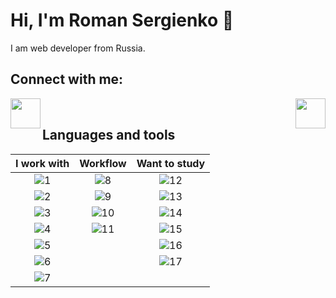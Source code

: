 # Hi, I'm Roman Sergienko 👋
<p>I am web developer from Russia.<p>

## Connect with me:
[<img align="left" width="48px" src="https://img.icons8.com/fluency/96/web-design--v2.png" />][website]
[<img align="right" width="48px" src="https://img.icons8.com/fluency/96/mail--v2.png" />][mail]
<br />

## Languages and tools

<div align="center">

I work with | Workflow | Want to study
:---: | :---: | :---:
![1] | ![8] | ![12]
![2] | ![9] | ![13]
![3] | ![10] | ![14]
![4] | ![11] | ![15]
![5] | | ![16]
![6] | | ![17]
![7] | |

</div>

[website]: https://devrss.github.io/
[mail]: mailto:work.rss@ya.ru

[1]: https://img.shields.io/badge/HTML5-E34F26?logo=html5&logoColor=FFF
[2]: https://img.shields.io/badge/CSS3-1572B6?logo=css3&logoColor=FFF
[3]: https://img.shields.io/badge/JavaScript-4D4D4D?logo=javascript&logoColor=F7DF1E
[4]: https://img.shields.io/badge/Node.js-339933?logo=node.js&logoColor=FFF
[5]: https://img.shields.io/badge/Vue.js-35495e?logo=vue.js&logoColor=4FC08D
[6]: https://img.shields.io/badge/Vuetify-212121?logo=vuetify&logoColor=1867C0
[7]: https://img.shields.io/badge/Nuxt.js-35495e?logo=nuxt.js&logoColor=00C58E

[8]: https://img.shields.io/badge/visual_studio_code-007ACC?logo=visualstudiocode&logoColor=FFF
[9]: https://img.shields.io/badge/windows_terminal-4D4D4D?logo=windowsterminal&logoColor=FFF
[10]: https://img.shields.io/badge/git-F05032?logo=git&logoColor=FFF
[11]: https://img.shields.io/badge/github-181717?logo=github&logoColor=FFF

[12]: https://img.shields.io/badge/TypeScript-3178c6?logo=typescript&logoColor=FFF
[13]: https://img.shields.io/badge/React-012530?logo=react&logoColor=61DAFB
[14]: https://img.shields.io/badge/MongoDB-47A248?logo=mongodb&logoColor=FFF
[15]: https://img.shields.io/badge/Electron-47848F?logo=electron&logoColor=FFF
[16]: https://img.shields.io/badge/Deno-012530?logo=deno&logoColor=FFF
[17]: https://img.shields.io/badge/Docker-2496ED?logo=docker&logoColor=FFF
